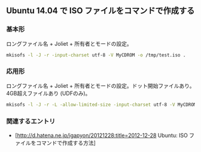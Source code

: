 ## Ubuntu 14.04 で ISO ファイルをコマンドで作成する


### 基本形

ロングファイル名 + Joliet + 所有者とモードの設定。

```sh
mkisofs -l -J -r -input-charset utf-8 -V MyCDROM -o /tmp/test.iso .
```



### 応用形

ロングファイル名 + Joliet + 所有者とモードの設定。ドット開始ファイルあり。4GB超えファイルあり (UDFのみ)。

```sh
mkisofs -l -J -r -L -allow-limited-size -input-charset utf-8 -V MyCDROM -o /tmp/test.iso .
```



### 関連するエントリ


* [http://d.hatena.ne.jp/igapyon/20121228:title=2012-12-28 Ubuntu: ISO ファイルをコマンドで作成する方法]


